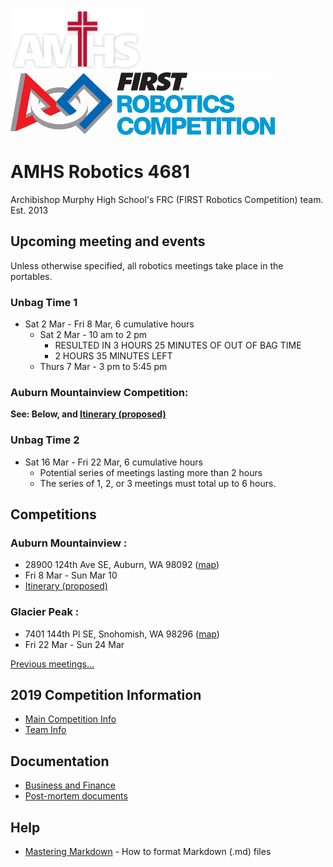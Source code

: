 ﻿
![AMHS Logo](img/amhs-logo-white-100.png) ![FRC Logo](img/frc-logo-100.png)

# AMHS Robotics 4681
Archibishop Murphy High School's FRC (FIRST Robotics Competition) team.  
Est. 2013

## Upcoming meeting and events

Unless otherwise specified, all robotics meetings take place in the portables.

### Unbag Time 1
* Sat 2 Mar - Fri 8 Mar, 6 cumulative hours
    * Sat 2 Mar - 10 am to 2 pm
        * RESULTED IN 3 HOURS 25 MINUTES OF OUT OF BAG TIME
        * 2 HOURS 35 MINUTES LEFT
    * Thurs 7 Mar - 3 pm to 5:45 pm

### Auburn Mountainview Competition:
**See: Below, and [Itinerary (proposed)](docs/2019/itinerary_AuburnMtView.md)**
    
### Unbag Time 2
* Sat 16 Mar - Fri 22 Mar, 6 cumulative hours
    * Potential series of meetings lasting more than 2 hours
    * The series of 1, 2, or 3 meetings must total up to 6 hours.

## Competitions

### Auburn Mountainview : 
* 28900 124th Ave SE, Auburn, WA 98092 ([map](https://www.google.com/maps/place/Auburn+Mountainview+High+School/@47.3419612,-122.174061,17z/data=!4m13!1m7!3m6!1s0x54905f337d87770d:0x5ddc9b85bda5f7fc!2s28900+124th+Ave+SE,+Auburn,+WA+98092!3b1!8m2!3d47.3419617!4d-122.171867!3m4!1s0x54905f33339e7f1f:0xedba6c6d3fa95904!8m2!3d47.3419907!4d-122.1719807))
* Fri 8 Mar - Sun Mar 10
* [Itinerary (proposed)](docs/2019/itinerary_AuburnMtView.md)
    
### Glacier Peak :
* 7401 144th Pl SE, Snohomish, WA 98296 ([map](https://www.google.com/maps/place/Glacier+Peak+High+School/@47.8672956,-122.1356616,17z/data=!3m1!4b1!4m5!3m4!1s0x549007c5b4b4f587:0xa8d95e9dacee5108!8m2!3d47.8672956!4d-122.1334675))
* Fri 22 Mar - Sun 24 Mar
    

[Previous meetings...](docs/2019/meetingshistory.md)

## 2019 Competition Information

* [Main Competition Info](docs/2019/README.md)
* [Team Info](docs/2019/teams)

## Documentation

* [Business and Finance](docs/2019/teams/business-team.md)
* [Post-mortem documents](docs/post-mortem.md)

## Help

* [Mastering Markdown](https://guides.github.com/features/mastering-markdown/) - How to format Markdown (.md) files
